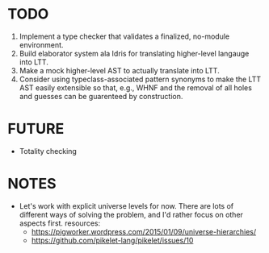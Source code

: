 # TODO
1. Implement a type checker that validates a finalized, no-module environment.
2. Build elaborator system ala Idris for translating higher-level langauge into
   LTT.
3. Make a mock higher-level AST to actually translate into LTT.
4. Consider using typeclass-associated pattern synonyms to make the LTT AST
   easily extensible so that, e.g., WHNF and the removal of all holes and guesses
   can be guarenteed by construction.

# FUTURE
- Totality checking

# NOTES
- Let's work with explicit universe levels for now. There are lots of different
  ways of solving the problem, and I'd rather focus on other aspects first.
  resources:
  - https://pigworker.wordpress.com/2015/01/09/universe-hierarchies/
  - https://github.com/pikelet-lang/pikelet/issues/10
